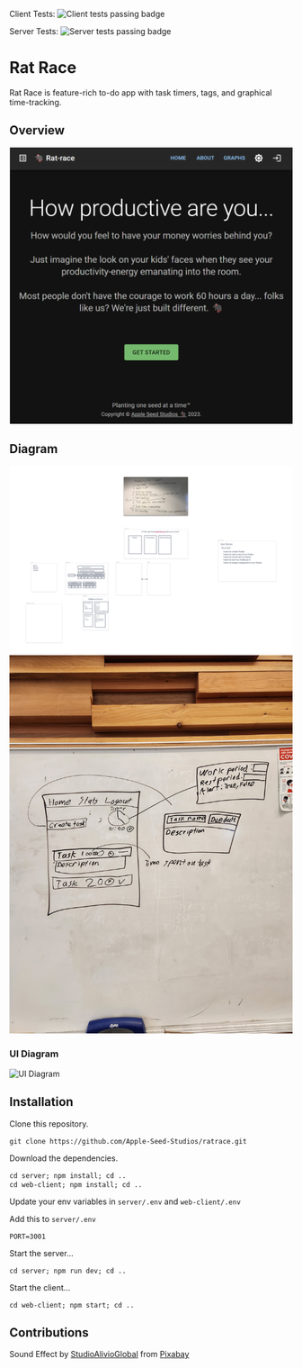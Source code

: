 Client Tests: ![Client tests passing badge](https://github.com/Apple-Seed-Studios/ratrace/actions/workflows/client.web.yml/badge.svg)

Server Tests: ![Server tests passing badge](https://github.com/Apple-Seed-Studios/ratrace/actions/workflows/server.node.yml/badge.svg)

# Rat Race

Rat Race is feature-rich to-do app with task timers, tags, and graphical time-tracking.

## Overview

![Rat Race Splash Page](./docs/images/Rat_Race_Splash_Page.png "Rat Race Splash Page")

## Diagram

![diagram](docs/images/whiteboard.png)
![wireframe](docs/images/wireframe.jpg)

### UI Diagram

![UI Diagram](https://share.balsamiq.com/c/dw9XRTqxQKZSETtBVrWKGJ.png)

## Installation

Clone this repository.

    git clone https://github.com/Apple-Seed-Studios/ratrace.git

Download the dependencies.

    cd server; npm install; cd ..
    cd web-client; npm install; cd ..

Update your env variables in `server/.env` and `web-client/.env`

Add this to `server/.env`

    PORT=3001

Start the server...

    cd server; npm run dev; cd ..

Start the client...

    cd web-client; npm start; cd ..

## Contributions

Sound Effect by <a href="https://pixabay.com/users/studioalivioglobal-28281460/?utm_source=link-attribution&amp;utm_medium=referral&amp;utm_campaign=music&amp;utm_content=123742">StudioAlivioGlobal</a> from <a href="https://pixabay.com//?utm_source=link-attribution&amp;utm_medium=referral&amp;utm_campaign=music&amp;utm_content=123742">Pixabay</a>
